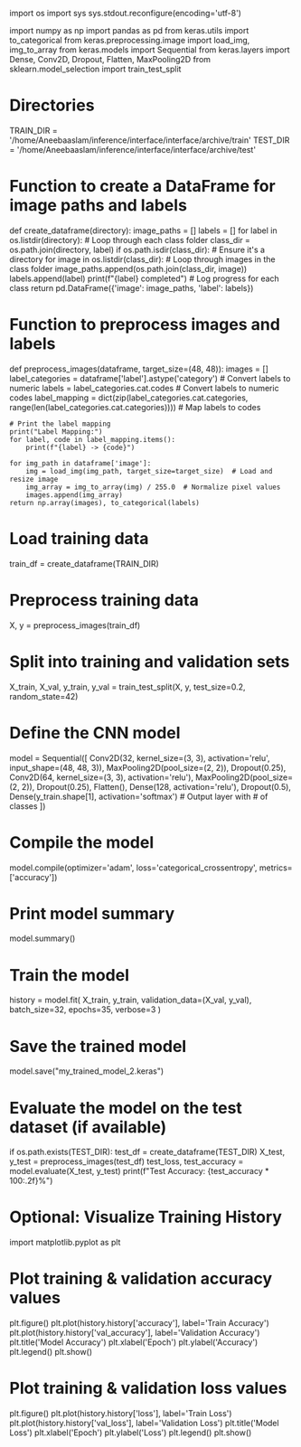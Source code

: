 import os
import sys
sys.stdout.reconfigure(encoding='utf-8')

import numpy as np
import pandas as pd
from keras.utils import to_categorical
from keras.preprocessing.image import load_img, img_to_array
from keras.models import Sequential
from keras.layers import Dense, Conv2D, Dropout, Flatten, MaxPooling2D
from sklearn.model_selection import train_test_split

# Directories
TRAIN_DIR = '/home/Aneebaaslam/inference/interface/interface/archive/train'
TEST_DIR = '/home/Aneebaaslam/inference/interface/interface/archive/test'

# Function to create a DataFrame for image paths and labels
def create_dataframe(directory):
    image_paths = []
    labels = []
    for label in os.listdir(directory):  # Loop through each class folder
        class_dir = os.path.join(directory, label)
        if os.path.isdir(class_dir):  # Ensure it's a directory
            for image in os.listdir(class_dir):  # Loop through images in the class folder
                image_paths.append(os.path.join(class_dir, image))
                labels.append(label)
            print(f"{label} completed")  # Log progress for each class
    return pd.DataFrame({'image': image_paths, 'label': labels})

# Function to preprocess images and labels
def preprocess_images(dataframe, target_size=(48, 48)):
    images = []
    label_categories = dataframe['label'].astype('category')  # Convert labels to numeric
    labels = label_categories.cat.codes  # Convert labels to numeric codes
    label_mapping = dict(zip(label_categories.cat.categories, range(len(label_categories.cat.categories))))  # Map labels to codes

    # Print the label mapping
    print("Label Mapping:")
    for label, code in label_mapping.items():
        print(f"{label} -> {code}")
    
    for img_path in dataframe['image']:
        img = load_img(img_path, target_size=target_size)  # Load and resize image
        img_array = img_to_array(img) / 255.0  # Normalize pixel values
        images.append(img_array)
    return np.array(images), to_categorical(labels)

# Load training data
train_df = create_dataframe(TRAIN_DIR)

# Preprocess training data
X, y = preprocess_images(train_df)

# Split into training and validation sets
X_train, X_val, y_train, y_val = train_test_split(X, y, test_size=0.2, random_state=42)

# Define the CNN model
model = Sequential([
    Conv2D(32, kernel_size=(3, 3), activation='relu', input_shape=(48, 48, 3)),
    MaxPooling2D(pool_size=(2, 2)),
    Dropout(0.25),
    Conv2D(64, kernel_size=(3, 3), activation='relu'),
    MaxPooling2D(pool_size=(2, 2)),
    Dropout(0.25),
    Flatten(),
    Dense(128, activation='relu'),
    Dropout(0.5),
    Dense(y_train.shape[1], activation='softmax')  # Output layer with # of classes
])

# Compile the model
model.compile(optimizer='adam', loss='categorical_crossentropy', metrics=['accuracy'])

# Print model summary
model.summary()

# Train the model
history = model.fit(
    X_train, y_train,
    validation_data=(X_val, y_val),
    batch_size=32,
    epochs=35,
    verbose=3
)

# Save the trained model
model.save("my_trained_model_2.keras")

# Evaluate the model on the test dataset (if available)
if os.path.exists(TEST_DIR):
    test_df = create_dataframe(TEST_DIR)
    X_test, y_test = preprocess_images(test_df)
    test_loss, test_accuracy = model.evaluate(X_test, y_test)
    print(f"Test Accuracy: {test_accuracy * 100:.2f}%")

# Optional: Visualize Training History
import matplotlib.pyplot as plt

# Plot training & validation accuracy values
plt.figure()
plt.plot(history.history['accuracy'], label='Train Accuracy')
plt.plot(history.history['val_accuracy'], label='Validation Accuracy')
plt.title('Model Accuracy')
plt.xlabel('Epoch')
plt.ylabel('Accuracy')
plt.legend()
plt.show()

# Plot training & validation loss values
plt.figure()
plt.plot(history.history['loss'], label='Train Loss')
plt.plot(history.history['val_loss'], label='Validation Loss')
plt.title('Model Loss')
plt.xlabel('Epoch')
plt.ylabel('Loss')
plt.legend()
plt.show()
